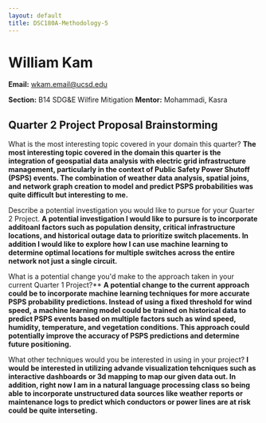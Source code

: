 ```yaml
---
layout: default
title: DSC180A-Methodology-5
---
```


# William Kam
**Email:** wkam.email@ucsd.edu

**Section:** B14 SDG&E Wilfire Mitigation
**Mentor:** Mohammadi, Kasra

## Quarter 2 Project Proposal Brainstorming

What is the most interesting topic covered in your domain this quarter?
**The most interesting topic covered in the domain this quarter is the integration of geospatial data analysis with electric grid infrastructure management, particularly in the context of Public Safety Power Shutoff (PSPS) events. The combination of weather data analysis, spatial joins, and network graph creation to model and predict PSPS probabilities was quite difficult but interesting to me.**

Describe a potential investigation you would like to pursue for your Quarter 2 Project.
**A potential investigation I would like to pursure is to incorporate additoanl factors such as population density, critical infrastructure locations, and historical outage data to prioritize switch placements. In addition I would like to explore how I can use machine learning to determine optimal locations for multiple switches across the entire network not just a single circuit.**


What is a potential change you'd make to the approach taken in your current Quarter 1 Project?**
**A potential change to the current approach could be to incorporate machine learning techniques for more accurate PSPS probability predictions. Instead of using a fixed threshold for wind speed, a machine learning model could be trained on historical data to predict PSPS events based on multiple factors such as wind speed, humidity, temperature, and vegetation conditions. This approach could potentially improve the accuracy of PSPS predictions and determine future positioning.**

What other techniques would you be interested in using in your project?
**I would be interested in utilizing advande visualization tehcniques such as interactive dashboards or 3d mapping to map our given data out. In addition, right now I am in a natural language processing class so being able to incorporate unstructured data sources like weather reports or maintenance logs to predict which conductors or power lines are at risk could be quite interseting.**
